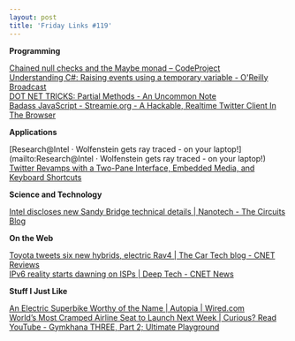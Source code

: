 ```yaml
---
layout: post
title: 'Friday Links #119'
---
```

**Programming**

[Chained null checks and the Maybe monad – CodeProject](http://www.codeproject.com/KB/cs/maybemonads.aspx)   
[Understanding C#: Raising events using a temporary variable - O'Reilly Broadcast](http://broadcast.oreilly.com/2010/09/understanding-c-raising-events.html?utm_source=feedburner&utm_medium=feed&utm_campaign=Feed%3A+oreilly%2Fwindows+%28O%27Reilly+Media%3A+Microsoft+and+Windows%29&utm_content=Google+Reader)   
[DOT NET TRICKS: Partial Methods - An Uncommon Note](http://www.abhisheksur.com/2010/09/partial-methods-uncommon-note.html?utm_source=feedburner&utm_medium=feed&utm_campaign=Feed%3A+abhisheksur%2FWTgI+%28DOT+NET+TRICKS%29&utm_content=Google+Reader)   
[Badass JavaScript - Streamie.org - A Hackable, Realtime Twitter Client In The Browser](http://badassjs.com/post/1115581055/streamie-org-a-hackable-realtime-twitter-client-in)

**Applications**

[Research@Intel · Wolfenstein gets ray traced - on your laptop!](mailto:Research@Intel · Wolfenstein gets ray traced - on your laptop!)   
[Twitter Revamps with a Two-Pane Interface, Embedded Media, and Keyboard Shortcuts ](http://lifehacker.com/5638181/twitter-revamps-with-a-two+pane-interface-infinite-scrolling-and-embedded-media?utm_source=feedburner&utm_medium=feed&utm_campaign=Feed%3A+lifehacker%2Ffull+%28Lifehacker%29)

**Science and Technology**

[Intel discloses new Sandy Bridge technical details | Nanotech - The Circuits Blog ](http://news.cnet.com/8301-13924_3-20016302-64.html?part=rss&subj=news&tag=2547-1_3-0-20)

**On the Web**

[Toyota tweets six new hybrids, electric Rav4 | The Car Tech blog - CNET Reviews ](http://reviews.cnet.com/8301-13746_7-20016304-48.html?part=rss&subj=news&tag=2547-1_3-0-20)   
[IPv6 reality starts dawning on ISPs | Deep Tech - CNET News](http://news.cnet.com/8301-30685_3-20016284-264.html?part=rss&subj=news&tag=2547-1_3-0-20)

**Stuff I Just Like**

[An Electric Superbike Worthy of the Name | Autopia | Wired.com](http://www.wired.com/autopia/2010/09/swigz-electric-motorcycle/)   
[World’s Most Cramped Airline Seat to Launch Next Week | Curious? Read](http://www.curiousread.com/2010/09/worlds-most-cramped-airline-seat-to.html?utm_source=feedburner&utm_medium=feed&utm_campaign=Feed%3A+CuriousRead+%28Curious+Read%29)   
[YouTube - Gymkhana THREE, Part 2; Ultimate Playground](http://www.youtube.com/watch?v=4TshFWSsrn8)
